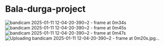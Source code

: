 # Bala-durga-project
![bandicam 2025-01-11 12-04-20-390~2 - frame at 0m34s](https://github.com/user-attachments/assets/b21dddbd-1701-48fd-8d38-2e307f56362f)
![bandicam 2025-01-11 12-04-20-390~2 - frame at 0m45s](https://github.com/user-attachments/assets/61da5dff-e6e8-4a4f-a6ca-c783866aabbc)
![bandicam 2025-01-11 12-04-20-390~2 - frame at 0m47s](https://github.com/user-attachments/assets/4755b6c9-48cd-4ee1-b0e0-477ca7fce4a4)
![Uploading bandicam 2025-01-11 12-04-20-390~2 - frame at 0m20s.jpg…]()
